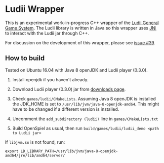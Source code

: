 # Ludii Wrapper

This is an experimental work-in-progress C++ wrapper of the
[Ludii General Game System](https://ludii.games/). The Ludii library is written
in Java so this wrapper uses
[JNI](https://docs.oracle.com/javase/8/docs/technotes/guides/jni/) to interact
with the Ludii jar through C++.

For discussion on the development of this wrapper, please see
[issue #39](https://github.com/deepmind/open_spiel/issues/39).

## How to build

Tested on Ubuntu 16.04 with Java 8 openJDK and Ludii player (0.3.0).

1.  Install openjdk if you haven't already.

2.  Download Ludii player (0.3.0) jar from
    [downloads page](https://ludii.games/downloads.php).

3.  Check `games/ludii/CMakeLists`. Assuming Java 8 openJDK is installed the
    JDK_HOME is set to `/usr/lib/jvm/java-8-openjdk-amd64`. This might have to
    be changed if a different version is installed.

4.  Uncomment the `add_subdirectory (ludii)` line in `games/CMakeLists.txt`

5.  Build OpenSpiel as usual, then run `build/games/ludii/ludii_demo <path to
    Ludii jar>`

If `libjvm.so` is not found, run:

`export LD_LIBRARY_PATH=/usr/lib/jvm/java-8-openjdk-amd64/jre/lib/amd64/server/`

